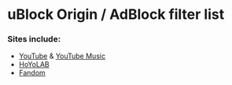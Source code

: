 # uBlock Origin / AdBlock filter list

### Sites include:
- [YouTube](https://youtube.com) & [YouTube Music](https://music.youtube.com)
- [HoYoLAB](https://hoyolab.com)
- [Fandom](https://fandom.com)
